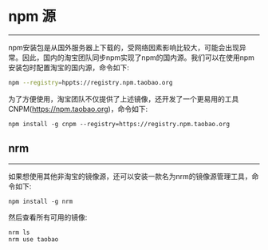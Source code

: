 <!--
 * @Author: wuqiang
 * @Date: 2022-06-16 02:47:39
 * @LastEditors: wuqiang
 * @LastEditTime: 2022-06-16 02:52:38
-->
# npm 源
***
npm安装包是从国外服务器上下载的，受网络因素影响比较大，可能会出现异常。因此，国内的淘宝团队同步npm实现了npm的国内源。我们可以在使用npm安装包时配置淘宝的国内源，命令如下:

```sh
npm --registry=hppts://registry.npm.taobao.org
```

为了方便使用，淘宝团队不仅提供了上述镜像，还开发了一个更易用的工具CNPM(https://npm.taobao.org)，命令如下:

```
npm install -g cnpm --registry=https://registry.npm.taobao.org
```

## nrm
***
如果想使用其他非淘宝的镜像源，还可以安装一款名为nrm的镜像源管理工具，命令如下:

```
npm install -g nrm
```

然后查看所有可用的镜像:

```
nrm ls
nrm use taobao
```